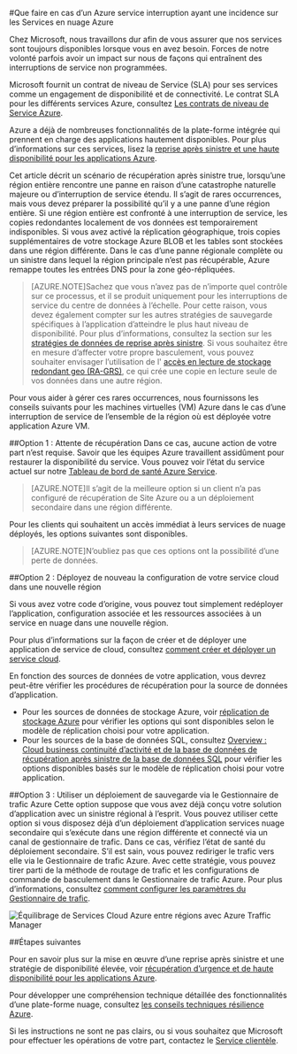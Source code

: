 <properties
    pageTitle="Que faire en cas d’un Azure service interruption ayant une incidence sur les Services en nuage Azure | Microsoft Azure"
    description="Apprenez quoi faire en cas d’une interruption de service Azure qui a une incidence sur les Services en nuage Azure."
    services="cloud-services"
    documentationCenter=""
    authors="kmouss"
    manager="drewm"
    editor=""/>

<tags
    ms.service="cloud-services"
    ms.workload="cloud-services"
    ms.tgt_pltfrm="na"
    ms.devlang="na"
    ms.topic="article"
    ms.date="05/16/2016"
    ms.author="kmouss;aglick"/>

#<a name="what-to-do-in-the-event-of-an-azure-service-disruption-that-impacts-azure-cloud-services"></a>Que faire en cas d’un Azure service interruption ayant une incidence sur les Services en nuage Azure

Chez Microsoft, nous travaillons dur afin de vous assurer que nos services sont toujours disponibles lorsque vous en avez besoin. Forces de notre volonté parfois avoir un impact sur nous de façons qui entraînent des interruptions de service non programmées.

Microsoft fournit un contrat de niveau de Service (SLA) pour ses services comme un engagement de disponibilité et de connectivité. Le contrat SLA pour les différents services Azure, consultez [Les contrats de niveau de Service Azure](https://azure.microsoft.com/support/legal/sla/).

Azure a déjà de nombreuses fonctionnalités de la plate-forme intégrée qui prennent en charge des applications hautement disponibles. Pour plus d’informations sur ces services, lisez la [reprise après sinistre et une haute disponibilité pour les applications Azure](../resiliency/resiliency-disaster-recovery-high-availability-azure-applications.md).

Cet article décrit un scénario de récupération après sinistre true, lorsqu’une région entière rencontre une panne en raison d’une catastrophe naturelle majeure ou d’interruption de service étendu. Il s’agit de rares occurrences, mais vous devez préparer la possibilité qu’il y a une panne d’une région entière. Si une région entière est confronté à une interruption de service, les copies redondantes localement de vos données est temporairement indisponibles. Si vous avez activé la réplication géographique, trois copies supplémentaires de votre stockage Azure BLOB et les tables sont stockées dans une région différente. Dans le cas d’une panne régionale complète ou un sinistre dans lequel la région principale n’est pas récupérable, Azure remappe toutes les entrées DNS pour la zone géo-répliquées.

>[AZURE.NOTE]Sachez que vous n’avez pas de n’importe quel contrôle sur ce processus, et il se produit uniquement pour les interruptions de service du centre de données à l’échelle. Pour cette raison, vous devez également compter sur les autres stratégies de sauvegarde spécifiques à l’application d’atteindre le plus haut niveau de disponibilité. Pour plus d’informations, consultez la section sur les [stratégies de données de reprise après sinistre](../resiliency/resiliency-disaster-recovery-high-availability-azure-applications.md#DSDR). Si vous souhaitez être en mesure d’affecter votre propre basculement, vous pouvez souhaiter envisager l’utilisation de l' [accès en lecture de stockage redondant geo (RA-GRS)](../storage/storage-redundancy.md#read-access-geo-redundant-storage), ce qui crée une copie en lecture seule de vos données dans une autre région.

Pour vous aider à gérer ces rares occurrences, nous fournissons les conseils suivants pour les machines virtuelles (VM) Azure dans le cas d’une interruption de service de l’ensemble de la région où est déployée votre application Azure VM.

##<a name="option-1-wait-for-recovery"></a>Option 1 : Attente de récupération
Dans ce cas, aucune action de votre part n’est requise. Savoir que les équipes Azure travaillent assidûment pour restaurer la disponibilité du service. Vous pouvez voir l’état du service actuel sur notre [Tableau de bord de santé Azure Service](https://azure.microsoft.com/status/).

>[AZURE.NOTE]Il s’agit de la meilleure option si un client n’a pas configuré de récupération de Site Azure ou a un déploiement secondaire dans une région différente.

Pour les clients qui souhaitent un accès immédiat à leurs services de nuage déployés, les options suivantes sont disponibles.

>[AZURE.NOTE]N’oubliez pas que ces options ont la possibilité d’une perte de données.     

##<a name="option-2-re-deploy-your-cloud-service-configuration-to-a-new-region"></a>Option 2 : Déployez de nouveau la configuration de votre service cloud dans une nouvelle région

Si vous avez votre code d’origine, vous pouvez tout simplement redéployer l’application, configuration associée et les ressources associées à un service en nuage dans une nouvelle région.  

Pour plus d’informations sur la façon de créer et de déployer une application de service de cloud, consultez [comment créer et déployer un service cloud](./cloud-services-how-to-create-deploy-portal.md).

En fonction des sources de données de votre application, vous devrez peut-être vérifier les procédures de récupération pour la source de données d’application.
  * Pour les sources de données de stockage Azure, voir [réplication de stockage Azure](../storage/storage-redundancy.md#read-access-geo-redundant-storage) pour vérifier les options qui sont disponibles selon le modèle de réplication choisi pour votre application.
  * Pour les sources de la base de données SQL, consultez [Overview : Cloud business continuité d’activité et de la base de données de récupération après sinistre de la base de données SQL](../sql-database/sql-database-business-continuity.md) pour vérifier les options disponibles basés sur le modèle de réplication choisi pour votre application.

##<a name="option-3-use-a-backup-deployment-through-azure-traffic-manager"></a>Option 3 : Utiliser un déploiement de sauvegarde via le Gestionnaire de trafic Azure
Cette option suppose que vous avez déjà conçu votre solution d’application avec un sinistre régional à l’esprit. Vous pouvez utiliser cette option si vous disposez déjà d’un déploiement d’application services nuage secondaire qui s’exécute dans une région différente et connecté via un canal de gestionnaire de trafic. Dans ce cas, vérifiez l’état de santé du déploiement secondaire. S’il est sain, vous pouvez rediriger le trafic vers elle via le Gestionnaire de trafic Azure. Avec cette stratégie, vous pouvez tirer parti de la méthode de routage de trafic et les configurations de commande de basculement dans le Gestionnaire de trafic Azure. Pour plus d’informations, consultez [comment configurer les paramètres du Gestionnaire de trafic](../traffic-manager/traffic-manager-overview.md#how-to-configure-traffic-manager-settings).

![Équilibrage de Services Cloud Azure entre régions avec Azure Traffic Manager](./media/cloud-services-disaster-recovery-guidance/using-azure-traffic-manager.png)

##<a name="next-steps"></a>Étapes suivantes

Pour en savoir plus sur la mise en œuvre d’une reprise après sinistre et une stratégie de disponibilité élevée, voir [récupération d’urgence et de haute disponibilité pour les applications Azure](../resiliency/resiliency-disaster-recovery-high-availability-azure-applications.md).

Pour développer une compréhension technique détaillée des fonctionnalités d’une plate-forme nuage, consultez [les conseils techniques résilience Azure](../resiliency/resiliency-technical-guidance.md).

Si les instructions ne sont ne pas clairs, ou si vous souhaitez que Microsoft pour effectuer les opérations de votre part, contactez le [Service clientèle](https://portal.azure.com/#blade/Microsoft_Azure_Support/HelpAndSupportBlade).

